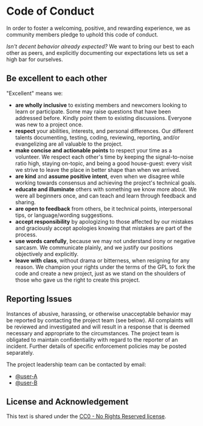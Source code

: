 # Code of Conduct

In order to foster a welcoming, positive, and rewarding experience, we as
community members pledge to uphold this code of conduct.

*Isn't decent behavior already expected?* We want to bring our best to each
other as peers, and explicitly documenting our expectations lets us set a high
bar for ourselves.

## Be excellent to each other

"Excellent" means we:

- **are wholly inclusive** to existing members and newcomers looking to
  learn or participate. Some may raise questions that have been addressed
  before. Kindly point them to existing discussions. Everyone was new to a
  project once.
- **respect** your abilities, interests, and personal differences.  Our
  different talents documenting, testing, coding, reviewing, reporting, and/or
  evangelizing are all valuable to the project.
- **make concise and actionable points** to respect your time as a volunteer.
  We respect each other's time by keeping the signal-to-noise ratio high,
  staying on-topic, and being a good house-guest: every visit we strive to
  leave the place in better shape than when we arrived.
- **are kind** and **assume positive intent**, even when we disagree while
  working towards consensus and achieving the project's technical goals.
- **educate and illuminate** others with something we know more about. We were
  all beginners once, and can teach and learn through feedback and sharing.
- **are open to feedback** from others, be it technical points, interpersonal
  tips, or language/wording suggestions.
- **accept responsibility** by apologizing to those affected by our mistakes
  and graciously accept apologies knowing that mistakes are part of the
  process.
- **use words carefully**, because we may not understand irony or negative
  sarcasm. We communicate plainly, and we justify our positions objectively and
  explicitly.
- **leave with class**, without drama or bitterness, when resigning for any
  reason. We champion your rights under the terms of the GPL to fork the code
  and create a new project, just as we stand on the shoulders of those who gave
  us the right to create this project.

## Reporting Issues

Instances of abusive, harassing, or otherwise unacceptable behavior may be
reported by contacting the project team (see below). All complaints will be
reviewed and investigated and will result in a response that is deemed
necessary and appropriate to the circumstances. The project team is obligated
to maintain confidentiality with regard to the reporter of an incident. Further
details of specific enforcement policies may be posted separately.

The project leadership team can be contacted by email:
- [@user-A](mailto:you@here.com)
- [@user-B](mailto:not@here.com)

## License and Acknowledgement

This text is shared under the [CC0 - No Rights Reserved
license](https://creativecommons.org/share-your-work/public-domain/cc0/).